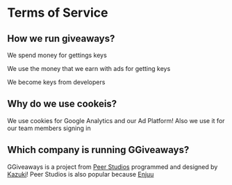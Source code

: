 # Terms of Service

## How we run giveaways?
We spend money for gettings keys

We use the money that we earn with ads for getting keys

We become keys from developers

## Why do we use cookeis?

We use cookies for Google Analytics and our Ad Platform! Also we use it for our team members signing in

## Which company is running GGiveaways?

GGiveaways is a project from [Peer Studios](https://peerstudios.net) programmed and designed by [Kazuki](https://kazuki.me)! Peer Studios is also popular because [Enjuu](https://enjuu.click)
